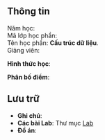 ## Thông tin
Năm học:  
Mã lớp học phần:  
Tên học phần: **Cấu trúc dữ liệu**.  
Giảng viên:  

**Hình thức học**:

**Phân bố điểm**:

## Lưu trữ
- **Ghi chú**:  
- **Các bài Lab**: Thư mục [Lab](/Lab)  
- **Đồ án**:  
